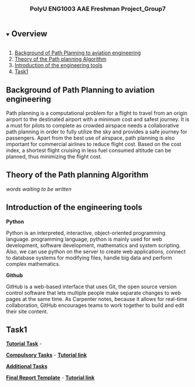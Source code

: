 
<p align="center">

  <h3 align="center">PolyU ENG1003 AAE Freshman Project_Group7</h3>


<!-- Overview -->
<details open="open">
  <summary><h2 style="display: inline-block">Overview</h2></summary>
  <ol>
    <li>
      <a href="#Background of Path Planning to aviation engineering">Background of Path Planning to aviation engineering</a>
    </li>
    <li>
      <a href="#Theory of the Path planning Algorithm">Theory of the Path planning Algorithm</a>
    </li>
    <li>
      <a href="#Introduction of the engineering tools">Introduction of the engineering tools</a>
    </li>
    <li>
      <a href="#Task1">Task1</a>
    </li>    
  </ol>
</details>



<!-- Background of Path Planning to aviation engineering -->
## Background of Path Planning to aviation engineering
Path planning is a computational problem for a flight to travel from an origin airport to the destinated airport with a minimum cost and safest journey. It is a must for pilots to complete as crowded airspace needs a collaborative path planning in order to fully utilize the sky and provides a safe journey for passengers. Apart from the best use of airspace, path planning is also important for commercial airlines to reduce flight cost. Based on the cost index, a shortest flight cruising in less fuel consumed altitude can be planned, thus minimizing the flight cost. 


<!-- Theory of the Path planning Algorithm -->
## Theory of the Path planning Algorithm
*words waiting to be written*

<!-- Introduction of the engineering tools -->
## Introduction of the engineering tools
**Python**

Python is an interpreted, interactive, object-oriented programming language.
programming language, python is mainly used for web development, software development, mathematics and system scripting. Also, we can use python on the server to create web applications, connect to database systems for modifying files, handle big data and perform complex mathematics.



**Github**

GitHub is a web-based interface that uses Git, the open source version control software that lets multiple people make separate changes to web pages at the same time. As Carpenter notes, because it allows for real-time collaboration, GitHub encourages teams to work together to build and edit their site content.
<!-- Task1 -->


## Task1
<a href="Task1.pdf"><strong>Tutorial Task</strong></a> - <a href="Task1.pdf"><strong></strong></a>

<a href="Task1.pdf"><strong>Compulsory Tasks</strong></a>  -  <strong>[Tutorial link](file:///C:/Users/wxt03/Desktop/Task1.pdf)</strong>

<a href="Lecture Notes/Week 6 Additional Tasks.pdf"><strong>Additional Tasks</strong></a>

<a href="Lecture Notes/Report template .pdf"><strong>Final Report Template</strong></a>  -  <strong>[Tutorial link](https://www.youtube.com/watch?v=ECuqb5Tv9qI)</strong>





